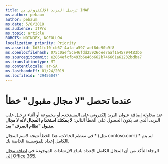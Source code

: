 ```yaml
---
title: ترحيل البريد الإلكتروني من IMAP
ms.author: pebaum
author: pebaum
ms.date: 5/8/2018
ms.audience: ITPro
ms.topic: article
ROBOTS: NOINDEX, NOFOLLOW
localization_priority: Priority
ms.assetid: 1d51fc10-cb67-4afa-a597-aef8dc90b9f8
ms.openlocfilehash: 075c0aef5ce46fdd25926cee7aaf1a45794423b6
ms.sourcegitcommit: e2864efcfb493b6e46b662b746661a61232bdba7
ms.translationtype: MT
ms.contentlocale: ar-SA
ms.lasthandoff: 01/24/2019
ms.locfileid: "29456047"
---
```

# <a name="when-you-get-a-not-an-accepted-domain-error"></a>عندما تحصل "لا مجال مقبول" خطأ

عند محاولة إضافة عنوان البريد إلكتروني على المستخدم أو مجموعة أو أثناء ترحيل علب البريد، الذي قد يكون الحصول على الخطأ التالي: **لا يمكنك استخدام المجال لأنه لا مجال مقبول "نظام الصرف" بعد.**
  
في معظم الحالات، هذا الخطأ نتيجة لاسم المجال * (مثل contoso.com) * لم يتم الكامل إعداد للمؤسسة الخاصة بك. 
  
الرجاء التأكد من أن المجال الكامل الإعداد باتباع الإرشادات الموجودة في [إضافة مجال إلى Office 365](https://support.office.com/article/6383f56d-3d09-4dcb-9b41-b5f5a5efd611).
  


